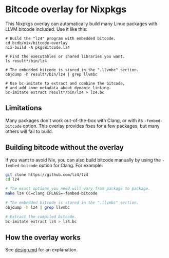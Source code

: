 # Bitcode overlay for Nixpkgs

This Nixpkgs overlay can automatically build many Linux packages with LLVM bitcode included. Use it like this:

```shell
# Build the "lz4" program with embedded bitcode.
cd bcdb/nix/bitcode-overlay
nix-build -A pkgsBitcode.lz4

# Find the executables or shared libraries you want.
ls result*/bin/lz4

# The embedded bitcode is stored in the ".llvmbc" section.
objdump -h result*/bin/lz4 | grep llvmbc

# Use bc-imitate to extract and combine the bitcode,
# and add some metadata about dynamic linking.
bc-imitate extract result*/bin/lz4 > lz4.bc
```

## Limitations

Many packages don't work out-of-the-box with Clang, or with its `-fembed-bitcode` option.
This overlay provides fixes for a few packages, but many others will fail to build.

## Building bitcode without the overlay

If you want to avoid Nix, you can also build bitcode manually by using the
`-fembed-bitcode` option for Clang. For example:

```sh
git clone https://github.com/lz4/lz4
cd lz4

# The exact options you need will vary from package to package.
make lz4 CC=clang CFLAGS=-fembed-bitcode

# The embedded bitcode is stored in the ".llvmbc" section.
objdump -h lz4 | grep llvmbc

# Extract the compiled bitcode.
bc-imitate extract lz4 > lz4.bc
```

## How the overlay works

See [design.md](./design.md) for an explanation.
